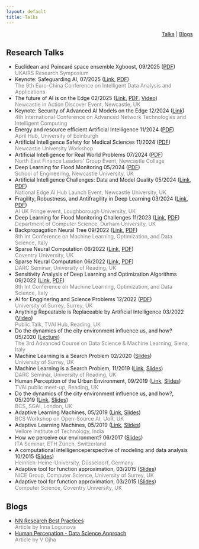 ```yaml
---
layout: default
title: Talks
---
```


<!---  
<a href="{{site.baseurl}}/index">Home</a> | 
<a href="{{site.baseurl}}/profile">Profile</a> | 
<a href="{{site.baseurl}}/publications">Publications</a> | 
<a href="{{site.baseurl}}/research">Research</a> | 
<a href="{{site.baseurl}}/teaching">Teaching</a> --->

<div style="text-align: right"> <a href="#research-talks">Talks</a> | <a href="#blogs">Blogs</a> </div>

## Research Talks 
* Euclidean and Poincaré space ensemble Xgboost, 09/2025 (<a href="/data/Research_Talks/ukairs_slides_vo.pdf" target="_blank">PDF</a>) <br> <span style="color:gray">UKAIRS Research Symposium</span>
* Keynote: Safeguarding AI, 07/2025 (<a href="https://eurochinaconference.github.io/ECC2025/" target="_blank">Link</a>, <a href="/data/Research_Talks/ECC_2025.pdf" target="_blank">PDF</a>) <br> <span style="color:gray">The 9th Euro-China Conference on Intelligent Data Analysis and Applications</span>
* The future of AI is on the Edge 02/2025 (<a href="https://www.ncl.ac.uk/ncl-in-action/events/ai-edge/" target="_blank">Link</a>, <a href="/data/Research_Talks/ncl_action_2025.pdf" target="_blank">PDF</a>, <a href="https://www.youtube.com/watch?v=hkMdo4o8EEA" target="_blank">Video</a>) <br> <span style="color:gray">Newcastle in Action Discover Event, Newcastle, UK</span>
* Keynote: Security of Advanced AI Models on the Edge 12/2024 (<a href="https://antic.co.in/" target="_blank">Link</a>) <br> <span style="color:gray">4th International Conference on Advanced Network Technologies and Intelligent Computing</span>
* Energy and resource efficient Artificial Intelligence 11/2024 (<a href="/data/Research_Talks/UoE_AI_Theme_Presentation.pdf" target="_blank">PDF</a>) <br> <span style="color:gray">April Hub, University of Edinburgh</span>
* Artificial Intelligence Safety for Medical Sciences 11/2024 (<a href="/data/Research_Talks/AI_Safety_Institute_FMS_V_Ojha.pdf" target="_blank">PDF</a>) <br> <span style="color:gray"> Newcastle University Workshop </span>
* Artificial Intelligence for Real World Problems 07/2024 (<a href="/data/Research_Talks/AI4Engv1.pdf" target="_blank">PDF</a>) <br> <span style="color:gray">North East Finance Leaders' Group Event, Newcastle Collage </span>
* Deep Learning for Flood Monitoring 05/2024 (<a href="/data/Research_Talks/flood_monitoring_ncl.pdf" target="_blank">PDF</a>) <br> <span style="color:gray">School of Engineering, Newcastle University, UK</span>
* Artificial Intelligence Challenges: Data and Model Quality 05/2024 (<a href="https://edgeaihub.co.uk/" target="_blank">Link</a>, <a href="/data/Research_Talks/edgeai_ai_theme.pdf" target="_blank">PDF</a>) <br> <span style="color:gray">National Edge AI Hub Launch Event, Newcastle University, UK</span>
* Fragility, Robustness, and Antifragility in Deep Learning 03/2024 (<a href="https://www.lboro.ac.uk/departments/compsci/events/2024/neuromorphic-technology/" target="_blank">Link</a>, <a href="/data/Research_Talks/dnn_fragility_talk.pdf" target="_blank">PDF</a>) <br> <span style="color:gray">AI UK Fringe event, Loughborough University, UK</span>
* Deep Learning for Flood Monitoring Challenges 11/2023 (<a href="https://vivid.webspace.durham.ac.uk/seminars/" target="_blank">Link</a>, <a href="/data/Research_Talks/Durham_Flood_Monitoring.pdf" target="_blank">PDF</a>) <br> <span style="color:gray">Department of Computer Science, Durham University, UK</span>
* Backpropagation Neural Tree 09/2022 (<a href="https://lod2022.icas.cc/tutorial-speakers/" target="_blank">Link</a>, <a href="/data/Research_Talks/LOD_NeuralTree_tutorial_OjhaV.pdf" target="_blank">PDF</a>) <br> <span style="color:gray">8th Int Conference on Machine Learning, Optimization, and Data Science, Italy</span>
* Sparse Neural Computation 06/2022 (<a href="https://www.coventry.ac.uk/research/areas-of-research/computational-science-mathematical-modelling/" target="_blank">Link</a>, <a href="/data/Research_Talks/sparse_tree.pdf" target="_blank">PDF</a>) <br> <span style="color:gray"> Coventry University, UK</span>
* Sparse Neural Computation 06/2022 (<a href="https://research.reading.ac.uk/met-darc/news-and-events/darc-seminar-series/" target="_blank">Link</a>, <a href="/data/Research_Talks/sparse_tree.pdf" target="_blank">PDF</a>) <br> <span style="color:gray"> DARC Seminar,  University of Reading, UK</span>
* Sensitivity Analysis of Deep Learning and Optimization Algorithms 09/2022 (<a href="https://lod2022.icas.cc/tutorial-speakers/" target="_blank">Link</a>, <a href="/data/Research_Talks/LOD_SensitivityAnalysis_tutotial_OjhaV.pdf" target="_blank">PDF</a>) <br> <span style="color:gray">8th Int Conference on Machine Learning, Optimization, and Data Science, Italy</span>
* AI for Engginering and Science Problems 12/2022 (<a href="/data/Research_Talks/Surrey/AI4Eng.pdf" target="_blank">PDF</a>) <br> <span style="color:gray">University of Surrey, Surrey, UK</span>
* Anything Repeatable is Replaceable by Artificial Intelligence 03/2022 (<a href="https://youtu.be/3U4-7Y-epFw?t=86" target="_blank">Video</a>) <br> <span style="color:gray">Public Talk, TVAI Hub, Reading, UK</span> 
* Do the dynamics of the city environment influence us, and how? 05/2020 (<a href="https://acdl2020.icas.xyz/lecturers/" target="_blank">Lecture</a>)<br> <span style="color:gray">The 3rd Advanced Course on Data Science & Machine Learning, Siena, Italy</span>
* Machine Learning is a Search Problem 02/2020 (<a href="/data/Research_Talks/Lectuer_ML_VOjha.pdf" target="_blank">Slides</a>) <br> <span style="color:gray">University of Surrey, UK</span>
* Machine Learning is a Search Problem, 11/2019 (<a href="https://research.reading.ac.uk/met-darc/news-and-events/darc-seminar-series/" target="_blank">Link</a>, <a href="/data/Research_Talks/Lectuer_ML_VOjha.pdf" target="_blank">Slides</a>) <br> <span style="color:gray">DARC Seminar, University of Reading, UK</span>
* Human Perception of the Urban Environment, 09/2019 (<a href="https://www.meetup.com/Thames-Valley-Artificial-Intelligence-Meetup/events/263027968/" target="_blank">Link</a>, <a href="https://archive.arch.ethz.ch/esum/downloads/presentations/ESUM_Full_presenation.pdf" target="_blank">Slides</a>) <br> <span style="color:gray">TVAI public meet-up, Reading, UK</span>
* Do the dynamics of the city environment influence us, and how?, 05/2019 (<a href="https://www.bcs.org/events-calendar/2019/may/uk-symposium-on-knowledge-discovery-and-data-mining-2019-bcs-sgai-the-specialist-group-on-artificial-intelligence/" target="_blank">Link</a>, <a href="https://archive.arch.ethz.ch/esum/downloads/presentations/ESUM_Full_presenation.pdf" target="_blank">Slides</a>) <br> <span style="color:gray">BCS, SGAI, London, UK</span> 
* Adaptive Learning Machines, 05/2019 (<a href="https://ossg.bcs.org/blog/event/open-source-ai-april-2019/" target="_blank">Link</a>, <a href="https://ossg.bcs.org/wp-content/uploads/04-19-varun.pdf" target="_blank">Slides</a>) <br> <span style="color:gray">BCS Workshop on Open-Source AI, UoR, UK</span> 
* Adaptive Learning Machines, 05/2019 (<a href="https://ossg.bcs.org/blog/event/open-source-ai-april-2019/" target="_blank">Link</a>, <a href="https://ossg.bcs.org/wp-content/uploads/04-19-varun.pdf" target="_blank">Slides</a>) <br> <span style="color:gray">Vellore Institute of Technology, India</span> 
* How we perceive our environment? 06/2017 (<a href="https://archive.arch.ethz.ch/esum/downloads/presentations/Varun_ITA_talk_14_6_17.pdf" target="_blank">Slides</a>) <br> <span style="color:gray">ITA Seminar, ETH Zürich, Switzerland</span> 
* A computational intelligenceperspective of modeling and data analysis 10/2015 (<a href="/data/Research_Talks/Dusseldorf/Varun_Dusseldorf_IPROCOM.pdf" target="_blank">Slides</a>) <br> <span style="color:gray">Heinrich-Heine-University, Düsseldorf, Germany</span> 
* Adaptive tool for function approximation, 03/2015 (<a href="/data/Research_Talks/Surrey/03_2015_Varun_UK_FNT_CS.pdf" target="_blank">Slides</a>) <br> <span style="color:gray">NICE Group, Computer Science, University of Surrey, UK</span> 
* Adaptive tool for function approximation, 03/2015 (<a href="/data/Research_Talks/Surrey/03_2015_Varun_UK_FNT_CS.pdf" target="_blank">Slides</a>) <br> <span style="color:gray">Computer Science, Coventry University, UK</span>  


## Blogs

* <a href="https://serokell.io/blog/neural-networks-with-varun-ojha" target="_blank">NN Research Best Practices</a>  <br> <span style="color:gray"> Article by Inna Logunova </span>
* <a href="https://archive.arch.ethz.ch/esum/" target="_blank">Human Percepation - Data Science Approach</a>  <br> <span style="color:gray"> Article by V Ojha </span>
